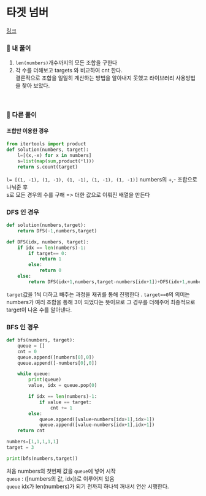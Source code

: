# 타겟 넘버

[링크](https://programmers.co.kr/learn/courses/30/lessons/43165)

### 📌 내 풀이

1. `len(numbers)`개수까지의 모든 조합을 구한다
2. 각 수를 더해보고 targets 와 비교하여 cnt 한다.  
   결론적으로 조합을 일일히 계산하는 방법을 알아내지 못했고 라이브러리 사용방법을 찾아 보았다.

<br>

### 📌 다른 풀이

#### 조합만 이용한 경우

```py
from itertools import product
def solution(numbers, target):
    l=[(x,-x) for x in numbers]
    s=list(map(sum,product(*l)))
    return s.count(target)
```

`l= [(1, -1), (1, -1), (1, -1), (1, -1), (1, -1)]`
numbers의 +,- 조합으로 나눠준 후  
s로 모든 경우의 수를 구해 => 더한 값으로 이뤄진 배열을 만든다

### DFS 인 경우

```py
def solution(numbers,target):
    return DFS(-1,numbers,target)

def DFS(idx, numbers, target):
    if idx == len(numbers)-1:
        if target== 0:
            return 1
        else:
            return 0
    else:
        return DFS(idx+1,numbers,target-numbers[idx+1])+DFS(idx+1,numbers,target+numbers[idx+1])
```

`target`값을 1씩 더하고 빼주는 과정을 재귀를 통해 진행한다 .
`target==0`의 의미는 numbers가 여러 조합을 통해 3이 되었다는 뜻이므로 그 경우를 더해주어 최종적으로 target이 나온 수를 알아낸다.

### BFS 인 경우

```py
def bfs(numbers, target):
    queue = []
    cnt = 0
    queue.append([numbers[0],0])
    queue.append([-numbers[0],0])

    while queue:
        print(queue)
        value, idx = queue.pop(0)

        if idx == len(numbers)-1:
            if value == target:
                cnt += 1
        else:
            queue.append([value+numbers[idx+1],idx+1])
            queue.append([value-numbers[idx+1],idx+1])
    return cnt

numbers=[1,1,1,1,1]
target = 3

print(bfs(numbers,target))
```

처음 numbers의 첫번째 값을 `queue`에 넣어 시작  
`queue` : ([numbers의 값, idx])로 이루어져 있음  
`queue` idx가 len(numbers)가 되기 전까지 하나씩 꺼내서 연산 시행한다.
